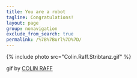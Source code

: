 ```yaml
---
title: You are a robot
tagline: Congratulations!
layout: page
group: nonavigation
exclude_from_search: true
permalink: /%7B%7Burl%7D%7D/
---
```


{% include photo src="Colin.Raff.Stribtanz.gif" %}
 
gif by [COLIN RAFF](http://www.colinraff.com/)